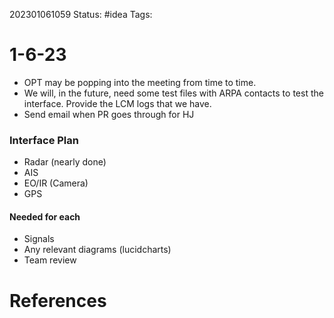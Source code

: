 202301061059
Status: #idea
Tags: 

# 1-6-23
- OPT may be popping into the meeting from time to time.
- We will, in the future, need some test files with ARPA contacts to test the interface. Provide the LCM logs that we have.
- Send email when PR goes through for HJ

### Interface Plan
- Radar (nearly done)
- AIS
- EO/IR (Camera)
- GPS

#### Needed for each
- Signals
- Any relevant diagrams (lucidcharts)
- Team review

# References

